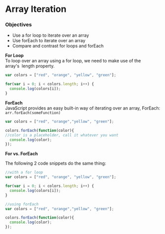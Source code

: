 # Array Iteration

### **Objectives**

* Use a for loop to iterate over an array
* Use forEach to iterate over an array
* Compare and contrast for loops and forEach

**For Loop**  
To loop over an array using a for loop, we need to make use of the array's  length property.
```javascript
var colors = ["red", "orange", "yellow", "green"];

for(var i = 0; i < colors.length; i++) {
  console.log(colors[i]);
}
```  

**ForEach**  
JavaScript provides an easy built-in way of iterating over an array,  ForEach: `arr.forEach(someFunction)`
```javascript
var colors = ["red", "orange","yellow", "green"];

colors.forEach(function(color){
//color is a placeholder, call it whatever you want
  console.log(color);
});
```

**For vs. ForEach**  

The following 2 code snippets do the same thing:
```javascript
//with a for loop
var colors = ["red", "orange", "yellow", "green"];

for(var i = 0; i < colors.length; i++) {
  console.log(colors[i]);
}
```

```javascript
//using forEach
var colors = ["red", "orange","yellow", "green"];

colors.forEach(function(color){
  console.log(color);
});
```